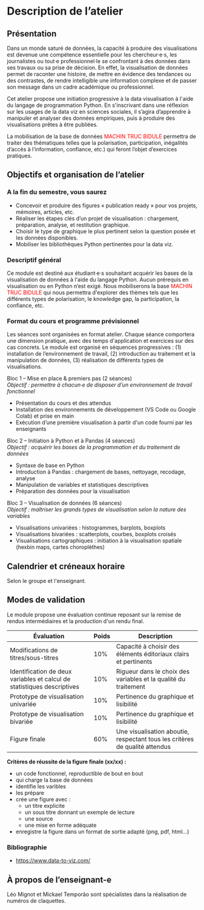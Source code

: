 # Description de l’atelier

## Présentation

<!-- TODO: Réécrire pour simplifier et préciser base de données ? -->
Dans un monde saturé de données, la capacité à produire des visualisations est devenue une compétence essentielle pour les chercheur·e·s, les journalistes ou tout·e professionnel·le se confrontant à des données dans ses travaux ou sa prise de décision. En effet, la visualisation de données permet de raconter une histoire, de mettre en évidence des tendances ou des contrastes, de rendre intelligible une information complexe et de passer son message dans un cadre académique ou professionnel.

Cet atelier propose une initiation progressive à la data visualisation à l'aide du langage de programmation Python. En s'inscrivant dans une réflexion sur les usages de la data viz en sciences sociales, il s’agira d’apprendre à manipuler et analyser des données empiriques, puis à produire des visualisations prêtes à être publiées.

<!-- TODO: PRÉCISER BASE ? -->
La mobilisation de la base de données <span style="color: red;">MACHIN TRUC BIDULE</span> permettra de traiter des thématiques telles que la polarisation, participation, inégalités d’accès à l’information, confiance, etc.) qui feront l’objet d’exercices pratiques.

## Objectifs et organisation de l’atelier

### A la fin du semestre, vous saurez

- Concevoir et produire des figures « publication ready » pour vos projets, mémoires, articles, etc.
- Réaliser les étapes clés d’un projet de visualisation : chargement, préparation, analyse, et restitution graphique.
- Choisir le type de graphique le plus pertinent selon la question posée et les données disponibles.
- Mobiliser les bibliothèques Python pertinentes pour la data viz.

### Descriptif général
<!-- PRÉCISER BASE -->
Ce module est destiné aux étudiant·e·s souhaitant acquérir les bases de la visualisation de données à l'aide du langage Python. Aucun prérequis en visualisation ou en Python n’est exigé. Nous mobiliserons la base <span style="color: red;">MACHIN TRUC BIDULE</span> qui nous permettra d'explorer des thèmes tels que les différents types de polarisation, le knowledge gap, la participation, la confiance, etc.

### Format du cours et programme prévisionnel

Les séances sont organisées en format atelier. Chaque séance comportera une dimension pratique, avec des temps d'application et exercices sur des cas concrets. Le module est organisé en séquences progressives : (1) installation de l’environnement de travail, (2) introduction au traitement et la manipulation de données, (3) réalisation de différents types de visualisations.

Bloc 1 – Mise en place & premiers pas (2 séances)  
*Objectif : permettre à chacun·e de disposer d’un environnement de travail fonctionnel*

- Présentation du cours et des attendus
- Installation des environnements de développement (VS Code ou Google Colab) et prise en main
- Exécution d’une première visualisation à partir d'un code fourni par les enseignants

Bloc 2 – Initiation à Python et à Pandas (4 séances)  
*Objectif : acquérir les bases de la programmation et du traitement de données*

- Syntaxe de base en Python
- Introduction à Pandas : chargement de bases, nettoyage, recodage, analyse
- Manipulation de variables et statistiques descriptives
- Préparation des données pour la visualisation

Bloc 3 – Visualisation de données (6 séances)  
*Objectif : maîtriser les grands types de visualisation selon la nature des variables*

- Visualisations univariées : histogrammes, barplots, boxplots
- Visualisations bivariées : scatterplots, courbes, boxplots croisés
- Visualisations cartographiques : initiation à la visualisation spatiale (hexbin maps, cartes choroplèthes)

## Calendrier et créneaux horaire

Selon le groupe et l'enseignant.

## Modes de validation

Le module propose une évaluation continue reposant sur la remise de rendus intermédiaires et la production d'un rendu final.

| Évaluation                                                              | Poids | Description                                                                 |
|---------------------------|-----------------|-----------------------------|
| Modifications de titres/sous-titres                                     | 10%   | Capacité à choisir des éléments éditoriaux clairs et pertinents             |
| Identification de deux variables et calcul de statistiques descriptives | 10%   | Rigueur dans le choix des variables et la qualité du traitement             |
| Prototype de visualisation univariée                                    | 10%   | Pertinence du graphique et lisibilité                                       |
| Prototype de visualisation bivariée                                     | 10%   | Pertinence du graphique et lisibilité                                       |
| Figure finale                                                           | 60%   | Une visualisation aboutie, respectant tous les critères de qualité attendus |

<!-- TODO : (AVISER ET MODIFIER COEF SI INTÈGRE UNE PRÉSENTATION ORALE DE LA FIGURE ?) -->

**Critères de réussite de la figure finale (xx/xx) :**

- un code fonctionnel, reproductible de bout en bout
- qui charge la base de données
- identifie les varibles
- les prépare
- crée une figure avec :
  - un titre explicite
  - un sous titre donnant un exemple de lecture
  - une source
  - une mise en forme adéquate
- enregistre la figure dans un format de sortie adapté (png, pdf, html…)

### Bibliographie

<!-- TODO : COMPLÉTER UNE BIBLIO ?
Des réf bouquins ? Des réf sites web ? La doc des libraries ? -->
- <https://www.data-to-viz.com/>

## À propos de l’enseignant-e
<!-- TODO : PRÉCISER LES TYPES DE NUMÉROS DE CLAQUETTES POUR BRAODWAY ? -->

Léo Mignot et Mickael Temporão sont spécialistes dans la réalisation de numéros de claquettes.
